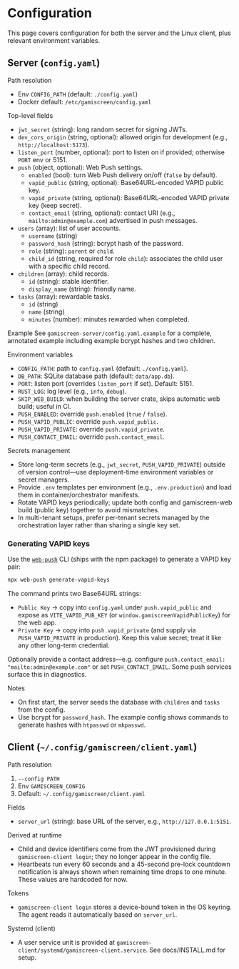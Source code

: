 # Configuration

This page covers configuration for both the server and the Linux client, plus relevant environment variables.

## Server (`config.yaml`)

Path resolution
- Env `CONFIG_PATH` (default: `./config.yaml`)
- Docker default: `/etc/gamiscreen/config.yaml`

Top-level fields
- `jwt_secret` (string): long random secret for signing JWTs.
- `dev_cors_origin` (string, optional): allowed origin for development (e.g., `http://localhost:5173`).
- `listen_port` (number, optional): port to listen on if provided; otherwise `PORT` env or 5151.
- `push` (object, optional): Web Push settings.
  - `enabled` (bool): turn Web Push delivery on/off (`false` by default).
  - `vapid_public` (string, optional): Base64URL-encoded VAPID public key.
  - `vapid_private` (string, optional): Base64URL-encoded VAPID private key (keep secret).
  - `contact_email` (string, optional): contact URI (e.g., `mailto:admin@example.com`) advertised in push messages.
- `users` (array): list of user accounts.
  - `username` (string)
  - `password_hash` (string): bcrypt hash of the password.
  - `role` (string): `parent` or `child`.
  - `child_id` (string, required for role `child`): associates the child user with a specific child record.
- `children` (array): child records.
  - `id` (string): stable identifier.
  - `display_name` (string): friendly name.
- `tasks` (array): rewardable tasks.
  - `id` (string)
  - `name` (string)
  - `minutes` (number): minutes rewarded when completed.

Example
See `gamiscreen-server/config.yaml.example` for a complete, annotated example including example bcrypt hashes and two children.

Environment variables
- `CONFIG_PATH`: path to `config.yaml` (default: `./config.yaml`).
- `DB_PATH`: SQLite database path (default: `data/app.db`).
- `PORT`: listen port (overrides `listen_port` if set). Default: 5151.
- `RUST_LOG`: log level (e.g., `info`, `debug`).
- `SKIP_WEB_BUILD`: when building the server crate, skips automatic web build; useful in CI.
- `PUSH_ENABLED`: override `push.enabled` (`true` / `false`).
- `PUSH_VAPID_PUBLIC`: override `push.vapid_public`.
- `PUSH_VAPID_PRIVATE`: override `push.vapid_private`.
- `PUSH_CONTACT_EMAIL`: override `push.contact_email`.

Secrets management
- Store long-term secrets (e.g., `jwt_secret`, `PUSH_VAPID_PRIVATE`) outside of version control—use deployment-time environment variables or secret managers.
- Provide `.env` templates per environment (e.g., `.env.production`) and load them in container/orchestrator manifests.
- Rotate VAPID keys periodically; update both config and gamiscreen-web build (public key) together to avoid mismatches.
- In multi-tenant setups, prefer per-tenant secrets managed by the orchestration layer rather than sharing a single key set.

### Generating VAPID keys

Use the [`web-push`](https://github.com/web-push-libs/web-push) CLI (ships with the npm package) to generate a VAPID key pair:

```bash
npx web-push generate-vapid-keys
```

The command prints two Base64URL strings:
- `Public Key` → copy into `config.yaml` under `push.vapid_public` and expose as `VITE_VAPID_PUB_KEY` (or `window.gamiscreenVapidPublicKey`) for the web app.
- `Private Key` → copy into `push.vapid_private` (and supply via `PUSH_VAPID_PRIVATE` in production). Keep this value secret; treat it like any other long-term credential.

Optionally provide a contact address—e.g. configure `push.contact_email: "mailto:admin@example.com"` or set `PUSH_CONTACT_EMAIL`. Some push services surface this in diagnostics.

Notes
- On first start, the server seeds the database with `children` and `tasks` from the config.
- Use bcrypt for `password_hash`. The example config shows commands to generate hashes with `htpasswd` or `mkpasswd`.

## Client (`~/.config/gamiscreen/client.yaml`)

Path resolution
1) `--config PATH`
2) Env `GAMISCREEN_CONFIG`
3) Default: `~/.config/gamiscreen/client.yaml`

Fields
- `server_url` (string): base URL of the server, e.g., `http://127.0.0.1:5151`.

Derived at runtime
- Child and device identifiers come from the JWT provisioned during `gamiscreen-client login`; they no longer appear in the config file.
- Heartbeats run every 60 seconds and a 45-second pre-lock countdown notification is always shown when remaining time drops to one minute. These values are hardcoded for now.

Tokens
- `gamiscreen-client login` stores a device-bound token in the OS keyring. The agent reads it automatically based on `server_url`.

Systemd (client)
- A user service unit is provided at `gamiscreen-client/systemd/gamiscreen-client.service`. See docs/INSTALL.md for setup.
